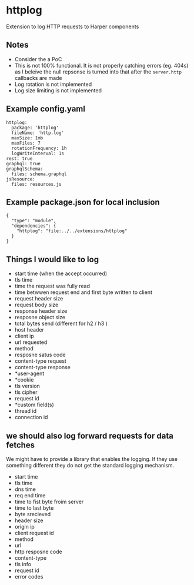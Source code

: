 # httplog

Extension to log HTTP requests to Harper components

## Notes

- Consider the a PoC
- This is not 100% functional.  It is not properly catching errors (eg. 404s) as I beleive the null repsonse is turned into that after the `server.http` callbacks are made
- Log rotation is not implemented
- Log size limiting is not implemented


## Example config.yaml

```
httplog:
  package: 'httplog'
  fileName: 'http.log'
  maxSize: 1mb
  maxFiles: 7
  rotationFrequency: 1h
  logWriteInterval: 1s
rest: true
graphql: true
graphqlSchema:
  files: schema.graphql
jsResource:
  files: resources.js
```

## Example package.json for local inclusion

```
{
  "type": "module",
  "dependencies": {
    "httplog": "file:../../extensions/httplog"
  }
}
```

## Things I would like to log
- start time (when the accept occurred)
- tls time
- time the request was fully read
- time betwwen request end and first byte written to client
- request header size
- request body size 
- response header size
- resposne object size
- total bytes send (different for h2 / h3 )
- host header
- client ip
- url requested
- method
- resposne satus code
- content-type request
- content-type response
- *user-agent
- *cookie
- tls version
- tls cipher
- request id
- *custom field(s)
- thread id
- connection id


## we should also log forward requests for data fetches 

We might have to provide a library that enables the logging.  If they use something different they do not get the standard logging mechanism.

- start time
- tls time
- dns time
- req end time
- time to fist byte froim server
- time to last byte
- byte srecieved
- header size
- origin ip
- client request id
- method
- url
- http resposne code
- content-type
- tls info
- request id
- error codes
  
